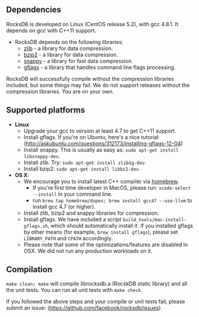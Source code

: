 ## Dependencies

RocksDB is developed on Linux (CentOS release 5.2), with gcc 4.8.1.
It depends on gcc with C++11 support.

* RocksDB depends on the following libraries:
  - [zlib](http://www.zlib.net/) - a library for data compression.
  - [bzip2](http://www.bzip.org/) - a library for data compression.
  - [snappy](https://code.google.com/p/snappy/) - a library for fast
      data compression.
  - [gflags](https://code.google.com/p/gflags/) - a library that handles
      command line flags processing.

RocksDB will successfully compile without the compression libraries included,
but some things may fail. We do not support releases without the compression
libraries. You are on your own.

## Supported platforms

* **Linux**
    * Upgrade your gcc to version at least 4.7 to get C++11 support.
    * Install gflags. If you're on Ubuntu, here's a nice tutorial:
      (http://askubuntu.com/questions/312173/installing-gflags-12-04)
    * Install snappy. This is usually as easy as:
      `sudo apt-get install libsnappy-dev`.
    * Install zlib. Try: `sudo apt-get install zlib1g-dev`.
    * Install bzip2: `sudo apt-get install libbz2-dev`.
* **OS X**:
    * We encourage you to install latest C++ compiler via [homebrew](http://brew.sh/).
        * If you're first time developer in MacOS, please run: `xcode-select --install` in your command line.
        * run `brew tap homebrew/dupes; brew install gcc47 --use-llvm` to install gcc 4.7 (or higher).
    * Install zlib, bzip2 and snappy libraries for compression.
    * Install gflags. We have included a script
    `build_tools/mac-install-gflags.sh`, which should automatically install it.
    If you installed gflags by other means (for example, `brew install gflags`),
    please set `LIBRARY_PATH` and `CPATH` accordingly.
    * Please note that some of the optimizations/features are disabled in OSX.
    We did not run any production workloads on it.

## Compilation
`make clean; make` will compile librocksdb.a (RocskDB static library) and all
the unit tests. You can run all unit tests with `make check`.

If you followed the above steps and your compile or unit tests fail,
please submit an issue: (https://github.com/facebook/rocksdb/issues)
